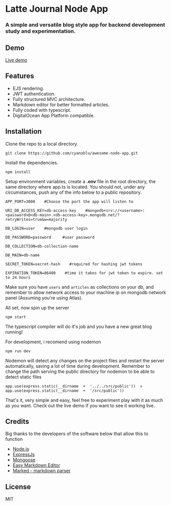 # Latte Journal Node App

### A simple and versatile blog style app for backend development study and experimentation.

## Demo

[Live demo](https://sea-lion-app-32qt6.ondigitalocean.app/)

## Features

- EJS rendering.
- JWT authentication.
- Fully structured MVC architecture.
- Markdown editor for better formatted articles.
- Fully coded with typescript.
- DigitalOcean App Platform compatible.

## Installation

Clone the repo to a local directory.

    git clone https://github.com/cyanoblu/awesome-node-app.git

Install the dependencies.

    npm install

Setup environment variables, create a **.env** file in the root directory, the same directory where app.ts is located.
You should not, under any circumstances, push any of the info below to a public repository.

    APP_PORT=3000    #Choose the port the app will listen to

    URI_DB_ACCESS_KEY=db-access-key    #mongodb+srv://<username>:<password>@<db-main>.<db-access-key>.mongodb.net/?retryWrites=true&w=majority

    DB_LOGIN=user    #mongodb user login

    DB_PASSWORD=password     #user password

    DB_COLLECTION=db-collection-name

    DB_MAIN=db-name

    SECRET_TOKEN=secret-hash    #required for hashing jwt tokens

    EXPIRATION_TOKEN=86400    #time it takes for jwt token to expire. set to 24 hours

Make sure you have `users` and `articles` as collections on your db, and remember to allow network access to your machine ip on mongodb network panel (Assuming you're using Atlas).

All set, now spin up the server

    npm start

The typescript compiler will do it's job and you have a new great blog running!

For development, i recomend using nodemon

    npm run dev

Nodemon will detect any changes on the project files and restart the server automatically, saving a lot of time during development.
Remember to change the path serving the public directory for nodemon to be able to detect static files

    app.use(express.static(__dirname  +  '../../src/public'))  >  app.use(express.static(__dirname  +  '/src/public'))

That's it, very simple and easy, feel free to experiment play with it as much as you want. Check out the live demo if you want to see it working live.

## Credits

Big thanks to the developers of the software below that allow this to function

- [Node.js](https://nodejs.org/)
- [ExpressJs](https://expressjs.com/)
- [Mongoose](https://mongoosejs.com/)
- [Easy Markdown Editor](https://github.com/Ionaru/easy-markdown-editor)
- [Marked - markdown parser](https://github.com/markedjs/marked)

## License

MIT
